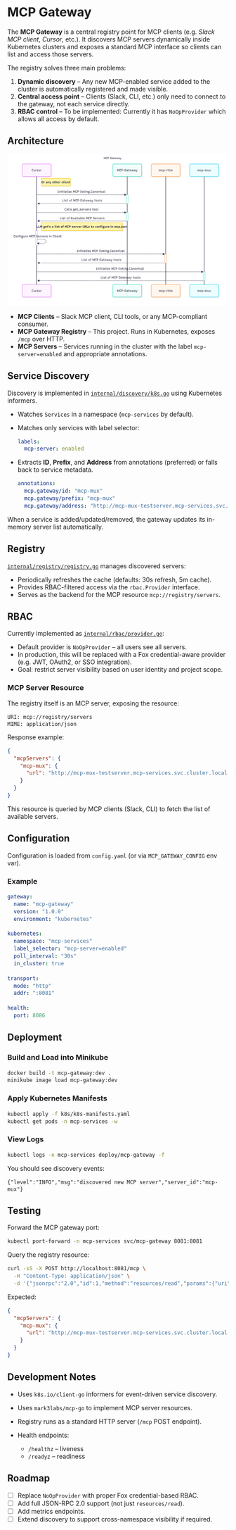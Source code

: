 # MCP Gateway 

The **MCP Gateway** is a central registry point for MCP clients (e.g. *Slack MCP client*, *Cursor*, etc.).
It discovers MCP servers dynamically inside Kubernetes clusters and exposes a standard MCP interface so clients can list and access those servers.

The registry solves three main problems:

1. **Dynamic discovery** – Any new MCP-enabled service added to the cluster is automatically registered and made visible.
2. **Central access point** – Clients (Slack, CLI, etc.) only need to connect to the gateway, not each service directly.
3. **RBAC control** – To be implemented: Currently it has `NoOpProvider` which allows all access by default.



## Architecture


![System Architecture](untitled_diagram___mermaid_chart-2025-08-18-192002.png)


* **MCP Clients** – Slack MCP client, CLI tools, or any MCP-compliant consumer.
* **MCP Gateway Registry** – This project. Runs in Kubernetes, exposes `/mcp` over HTTP.
* **MCP Servers** – Services running in the cluster with the label `mcp-server=enabled` and appropriate annotations.


## Service Discovery

Discovery is implemented in [`internal/discovery/k8s.go`](internal/discovery/k8s.go) using Kubernetes informers.

* Watches `Services` in a namespace (`mcp-services` by default).
* Matches only services with label selector:

  ```yaml
  labels:
    mcp-server: enabled
  ```
* Extracts **ID**, **Prefix**, and **Address** from annotations (preferred) or falls back to service metadata.

  ```yaml
  annotations:
    mcp.gateway/id: "mcp-mux"
    mcp.gateway/prefix: "mcp-mux"
    mcp.gateway/address: "http://mcp-mux-testserver.mcp-services.svc.cluster.local:8081/mcp"
  ```

When a service is added/updated/removed, the gateway updates its in-memory server list automatically.


## Registry

[`internal/registry/registry.go`](internal/registry/registry.go) manages discovered servers:

* Periodically refreshes the cache (defaults: 30s refresh, 5m cache).
* Provides RBAC-filtered access via the `rbac.Provider` interface.
* Serves as the backend for the MCP resource `mcp://registry/servers`.



## RBAC

Currently implemented as [`internal/rbac/provider.go`](internal/rbac/provider.go):

* Default provider is `NoOpProvider` – all users see all servers.
* In production, this will be replaced with a Fox credential-aware provider (e.g. JWT, OAuth2, or SSO integration).
* Goal: restrict server visibility based on user identity and project scope.


### MCP Server Resource

The registry itself is an MCP server, exposing the resource:

```
URI: mcp://registry/servers
MIME: application/json
```

Response example:

```json
{
  "mcpServers": {
    "mcp-mux": {
      "url": "http://mcp-mux-testserver.mcp-services.svc.cluster.local:8081/mcp"
    }
  }
}
```

This resource is queried by MCP clients (Slack, CLI) to fetch the list of available servers.


## Configuration

Configuration is loaded from `config.yaml` (or via `MCP_GATEWAY_CONFIG` env var).

### Example

```yaml
gateway:
  name: "mcp-gateway"
  version: "1.0.0"
  environment: "kubernetes"

kubernetes:
  namespace: "mcp-services"
  label_selector: "mcp-server=enabled"
  poll_interval: "30s"
  in_cluster: true

transport:
  mode: "http"
  addr: ":8081"

health:
  port: 8086
```


## Deployment

### Build and Load into Minikube

```bash
docker build -t mcp-gateway:dev .
minikube image load mcp-gateway:dev
```

### Apply Kubernetes Manifests

```bash
kubectl apply -f k8s/k8s-manifests.yaml
kubectl get pods -n mcp-services -w
```

### View Logs

```bash
kubectl logs -n mcp-services deploy/mcp-gateway -f
```

You should see discovery events:

```
{"level":"INFO","msg":"discovered new MCP server","server_id":"mcp-mux"}
```


## Testing

Forward the MCP gateway port:

```bash
kubectl port-forward -n mcp-services svc/mcp-gateway 8081:8081
```

Query the registry resource:

```bash
curl -sS -X POST http://localhost:8081/mcp \
  -H "Content-Type: application/json" \
  -d '{"jsonrpc":"2.0","id":1,"method":"resources/read","params":{"uri":"mcp://registry/servers"}}' | jq .
```

Expected:

```json
{
  "mcpServers": {
    "mcp-mux": {
      "url": "http://mcp-mux-testserver.mcp-services.svc.cluster.local:8081/mcp"
    }
  }
}
```

## Development Notes

* Uses `k8s.io/client-go` informers for event-driven service discovery.
* Uses `mark3labs/mcp-go` to implement MCP server resources.
* Registry runs as a standard HTTP server (`/mcp` POST endpoint).
* Health endpoints:

  * `/healthz` – liveness
  * `/readyz` – readiness


## Roadmap

* [ ] Replace `NoOpProvider` with proper Fox credential-based RBAC.
* [ ] Add full JSON-RPC 2.0 support (not just `resources/read`).
* [ ] Add metrics endpoints.
* [ ] Extend discovery to support cross-namespace visibility if required.
